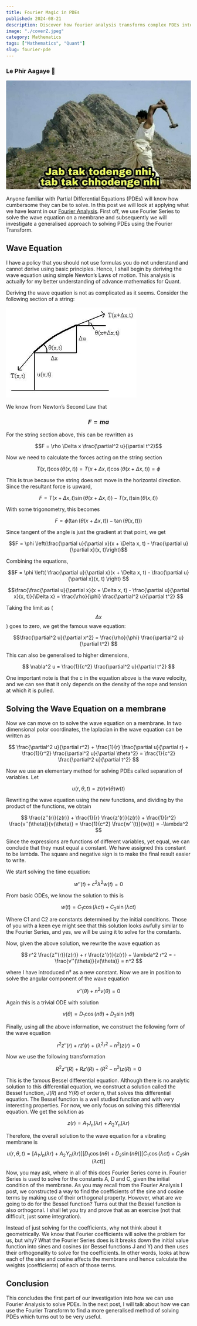 ```yaml
---
title: Fourier Magic in PDEs
published: 2024-08-21 
description: Discover how fourier analysis transforms complex PDEs into harmonious solutions, revealing hidden patterns and simplifying the study of dynamic systems like heat flow and wave propagation.
image: "./coverZ.jpeg"
category: Mathematics
tags: ["Mathematics", "Quant"]
slug: fourier-pde
---
```


### Le Phir Aagaye 😤
![](./The_mountain_man.jpg)


Anyone familiar with Partial Differential Equations (PDEs) will know how cumbersome they can be to solve. In this post we will look at applying what we have learnt in our [Fourier Analysis](https://arawn.live/posts/fourier-intro/). First off, we use Fourier Series to solve the wave equation on a membrane and subsequently we will investigate a generalised approach to solving PDEs using the Fourier Transform.


## Wave Equation
I have a policy that you should not use formulas you do not understand and cannot derive using basic principles. Hence, I shall begin by deriving the wave equation using simple Newton’s Laws of motion. This analysis is actually for my better understanding of advance mathematics for Quant.

Deriving the wave equation is not as complicated as it seems. Consider the following section of a string:

![](./graph.png)

We know from Newton’s Second Law that

### $$F = ma$$

For the string section above, this can be rewritten as

$$F = \rho \Delta x \frac{\partial^2 u}{\partial t^2}$$

Now we need to calculate the forces acting on the string section

$$T(x, t) \cos(\theta(x, t)) = T(x + \Delta x, t) \cos(\theta(x + \Delta x, t)) = \phi$$

This is true because the string does not move in the horizontal direction. Since the resultant force is upward,

$$F = T(x + \Delta x, t) \sin(\theta(x + \Delta x, t)) - T(x, t) \sin(\theta(x, t))$$

With some trigonometry, this becomes

$$F = \phi \left(\tan(\theta(x + \Delta x, t)) - \tan(\theta(x, t))\right)$$

Since tangent of the angle is just the gradient at that point, we get

$$F = \phi \left(\frac{\partial u}{\partial x}(x + \Delta x, t) - \frac{\partial u}{\partial x}(x, t)\right)$$

Combining the equations,

$$F = \phi \left( \frac{\partial u}{\partial x}(x + \Delta x, t) - \frac{\partial u}{\partial x}(x, t) \right)
$$

$$\frac{\frac{\partial u}{\partial x}(x + \Delta x, t) - \frac{\partial u}{\partial x}(x, t)}{\Delta x} = \frac{\rho}{\phi} \frac{\partial^2 u}{\partial t^2}
$$


Taking the limit as \( $$\Delta x$$ \) goes to zero, we get the famous wave equation:


$$\frac{\partial^2 u}{\partial x^2} = \frac{\rho}{\phi} \frac{\partial^2 u}{\partial t^2}
$$

This can also be generalised to higher dimensions,

$$
\nabla^2 u = \frac{1}{c^2} \frac{\partial^2 u}{\partial t^2}
$$


One important note is that the c in the equation above is the wave velocity, and we can see that it only depends on the density of the rope and tension at which it is pulled.

## Solving the Wave Equation on a membrane
Now we can move on to solve the wave equation on a membrane. In two dimensional polar coordinates, the laplacian in the wave equation can be written as

$$
\frac{\partial^2 u}{\partial r^2} + \frac{1}{r} \frac{\partial u}{\partial r} + \frac{1}{r^2} \frac{\partial^2 u}{\partial \theta^2} = \frac{1}{c^2} \frac{\partial^2 u}{\partial t^2}
$$

Now we use an elementary method for solving PDEs called separation of variables. Let

$$
u(r, \theta, t) = z(r) v(\theta) w(t)
$$


Rewriting the wave equation using the new functions, and dividing by the product of the functions, we obtain

$$
\frac{z''(r)}{z(r)} + \frac{1}{r} \frac{z'(r)}{z(r)} + \frac{1}{r^2} \frac{v''(\theta)}{v(\theta)} = \frac{1}{c^2} \frac{w''(t)}{w(t)} = -\lambda^2
$$


Since the expressions are functions of different variables, yet equal, we can conclude that they must equal a constant. We have assigned this constant to be lambda. The square and negative sign is to make the final result easier to write.

We start solving the time equation:

$$
w''(t) + c^2\lambda^2 w(t) = 0
$$

From basic ODEs, we know the solution to this is

$$
w(t) = C_1 \cos(\lambda c t) + C_2 \sin(\lambda c t)
$$

Where C1 and C2 are constants determined by the initial conditions. Those of you with a keen eye might see that this solution looks awfully similar to the Fourier Series, and yes, we will be using it to solve for the constants.

Now, given the above solution, we rewrite the wave equation as

$$
r^2 \frac{z''(r)}{z(r)} + r \frac{z'(r)}{z(r)} + \lambda^2 r^2 = -\frac{v''(\theta)}{v(\theta)} = n^2
$$


where I have introduced n² as a new constant. Now we are in position to solve the angular component of the wave equation

$$
v''(\theta) + n^2 v(\theta) = 0
$$

Again this is a trivial ODE with solution

$$
v(\theta) = D_1 \cos(n\theta) + D_2 \sin(n\theta)
$$


Finally, using all the above information, we construct the following form of the wave equation

$$
r^2 z''(r) + r z'(r) + (\lambda^2 r^2 - n^2) z(r) = 0
$$

Now we use the following transformation

$$
R^2 z''(R) + R z'(R) + (R^2 - n^2) z(R) = 0
$$

This is the famous Bessel differential equation. Although there is no analytic solution to this differential equation, we construct a solution called the Bessel function, $J(R)$ and $Y(R)$ of order n, that solves this differential equation. The Bessel function is a well studied function and with very interesting properties. For now, we only focus on solving this differential equation. We get the solution as


$$
z(r) = A_1 J_n(\lambda r) + A_2 Y_n(\lambda r)
$$

Therefore, the overall solution to the wave equation for a vibrating membrane is

$$
u(r, \theta, t) = [A_1 J_n(\lambda r) + A_2 Y_n(\lambda r)][D_1 \cos(n\theta) + D_2 \sin(n\theta)][C_1 \cos(\lambda c t) + C_2 \sin(\lambda c t)]
$$


Now, you may ask, where in all of this does Fourier Series come in. Fourier Series is used to solve for the constants A, D and C, given the initial condition of the membrane. As you may recall from the Fourier Analysis I post, we constructed a way to find the coefficients of the sine and cosine terms by making use of their orthogonal property. However, what are we going to do for the Bessel function? Turns out that the Bessel function is also orthogonal. I shall let you try and prove that as an exercise (not that difficult, just some integration).

Instead of just solving for the coefficients, why not think about it geometrically. We know that Fourier coefficients will solve the problem for us, but why? What the Fourier Series does is it breaks down the initial value function into sines and cosines (or Bessel functions J and Y) and then uses their orthogonality to solve for the coefficients. In other words, looks at how each of the sine and cosine affects the membrane and hence calculate the weights (coefficients) of each of those terms.

## Conclusion
This concludes the first part of our investigation into how we can use Fourier Analysis to solve PDEs. In the next post, I will talk about how we can use the Fourier Transform to find a more generalised method of solving PDEs which turns out to be very useful.

